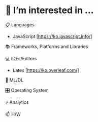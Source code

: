 # 👯 I’m interested in ...

📋 Languages
- JavaScript [https://ko.javascript.info/]



📚 Frameworks, Platforms and Libraries


💻 IDEs/Editors
- Latex [https://ko.overleaf.com/]


🍗 ML/DL



🎛️ Operating System



⚡ Analytics



📫 H/W
 
 
